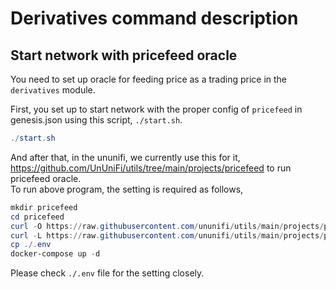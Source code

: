 # Derivatives command description

## Start network with pricefeed oracle



You need to set up oracle for feeding price as a trading price in the `derivatives` module.

First, you set up to start network with the proper config of `pricefeed` in genesis.json using this script, `./start.sh`.

```powershell
./start.sh
```

And after that, in the ununifi, we currently use this for it,
https://github.com/UnUniFi/utils/tree/main/projects/pricefeed
to run pricefeed oracle.   
To run above program, the setting is required as follows,

```powershell
mkdir pricefeed
cd pricefeed
curl -O https://raw.githubusercontent.com/ununifi/utils/main/projects/pricefeed/docker-compose.yml
curl -L https://raw.githubusercontent.com/ununifi/utils/main/projects/pricefeed/launch/[chain-id]/.env.example > .env
cp ./.env
docker-compose up -d
```

Please check `./.env` file for the setting closely.
